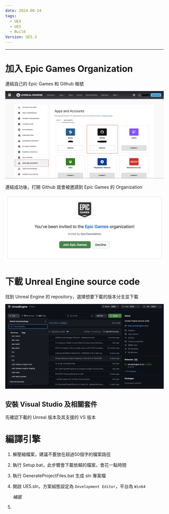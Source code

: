 ```yaml
---
date: 2024-08-24
tags:
  - UE4
  - UE5
  - Build
Version: UE5.3
---
```

---
# 加入 Epic Games Organization
連結自己的 Epic Games 和 Github 帳號

![screenshot 2024-08-24 at 4.34.33 PM](https://raw.githubusercontent.com/agin0634/DuriShen_DevNote/main/_Archives/Images/screenshot%202024-08-24%20at%204.34.33%20PM.jpg)

連結成功後，打開 Github 就會被邀請到 Epic Games 的 Organization 

![screenshot 2024-08-24 at 4.41.32 PM](https://raw.githubusercontent.com/agin0634/DuriShen_DevNote/main/_Archives/Images/screenshot%202024-08-24%20at%204.41.32%20PM.jpg)
<br>
# 下載 Unreal Engine source code
找到 Unreal Engine 的 repository，選擇想要下載的版本分支並下載

![screenshot 2024-08-24 at 4.46.10 PM](https://raw.githubusercontent.com/agin0634/DuriShen_DevNote/main/_Archives/Images/screenshot%202024-08-24%20at%204.46.10%20PM.jpg)
<br>
## 安裝 Visual Studio 及相關套件
先確認下載的 Unreal 版本及其支援的 VS 版本
<br>

# 編譯引擎
1. 解壓縮檔案，建議不要放在超過50個字的檔案路徑
2. 執行 Setup.bat，此步驟會下載依賴的檔案，會花一點時間
3. 執行 GenerateProjectFiles.bat 生成 sln 專案檔
4. 開啟 UE5.sln，方案組態設定為 `Development Editor`，平台為 `Win64`
   
   *補圖*
5. 